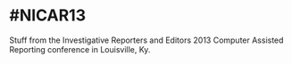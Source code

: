 #NICAR13
=======
Stuff from the Investigative Reporters and Editors 2013 Computer Assisted Reporting conference in Louisville, Ky.
